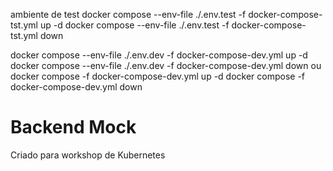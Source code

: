 ambiente de test
docker compose --env-file ./.env.test -f docker-compose-tst.yml up -d
docker compose --env-file ./.env.test -f docker-compose-tst.yml down


docker compose --env-file ./.env.dev -f docker-compose-dev.yml up -d
docker compose --env-file ./.env.dev -f docker-compose-dev.yml down
ou
docker compose -f docker-compose-dev.yml up -d
docker compose -f docker-compose-dev.yml down

# Backend Mock
 Criado para workshop de Kubernetes
